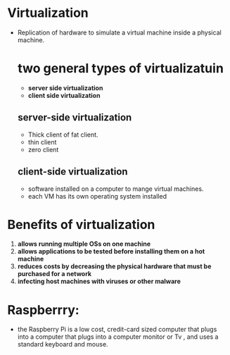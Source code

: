 # Virtualization
* Replication of hardware to simulate a virtual machine inside a physical machine.
  
  # two general types of virtualizatuin
  * **server side virtualization**
  * **client side virtualization**
  
  ## server-side virtualization
  * Thick client of fat client.
  * thin client
  * zero client
  ## client-side virtualization
  * software installed on a computer to mange virtual machines.
  * each VM has its own operating system installed 
# Benefits of virtualization
1. **allows running multiple OSs on one machine**
2. **allows applications to be tested before installing them on a hot machine**
3. **reduces costs by decreasing the physical hardware that must be purchased for a network**
4. **infecting host machines with viruses or other malware**
   
# Raspberrry:
* the Raspberry Pi is a low cost, credit-card sized computer that plugs into a computer that plugs into a computer monitor or Tv , and uses a standard keyboard and mouse.